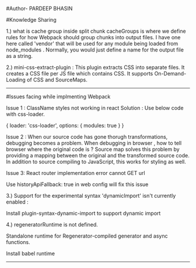 #Author- PARDEEP BHASIN

#Knowledge Sharing

1.) what is cache group inside split chunk
cacheGroups is where we define rules for how Webpack should group chunks into output files. I have one here called 'vendor' that will be used for any module being loaded from node_modules . Normally, you would just define a name for the output file as a string.

2.) mini-css-extract-plugin : This plugin extracts CSS into separate files. It creates a CSS file per JS file which contains CSS. It supports On-Demand-Loading of CSS and SourceMaps.

--------------------------------------------------------------------------------

#Issues facing while implmenting Webpack

Issue 1 : ClassName styles not working in react
Solution : Use below code with css-loader.

{
  loader: 'css-loader',
  options: {
    modules: true
  }
}

Issue 2 : When our source code has gone thorugh transformations, debugging becomes a problem. When
debugging in browser , how to tell browser where the original code is ? Source map solves this
problem by providing a mapping between the original and the transformed source code. In addition to source
compiling to JavaScript, this works for styling as well.

Issue 3: React router implementation error cannot GET url

Use historyApiFallback: true in web config will fix this issue

3.) Support for the experimental syntax 'dynamicImport' isn't currently enabled :

Install plugin-syntax-dynamic-import  to support dynamic import

4.) regeneratorRuntime is not defined.

Standalone runtime for Regenerator-compiled generator and async functions.

Install babel runtime

--------------------------------------------------------------------------------

